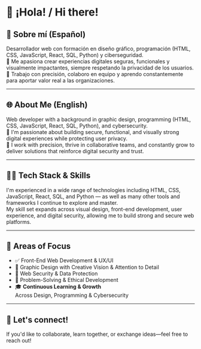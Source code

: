 # 👋 ¡Hola! / Hi there!

## 🎨 Sobre mí (Español)
Desarrollador web con formación en diseño gráfico, programación (HTML, CSS, JavaScript, React, SQL, Python) y ciberseguridad.  
🧠 Me apasiona crear experiencias digitales seguras, funcionales y visualmente impactantes, siempre respetando la privacidad de los usuarios.  
🤝 Trabajo con precisión, colaboro en equipo y aprendo constantemente para aportar valor real a las organizaciones.

---

## 🌐 About Me (English)
Web developer with a background in graphic design, programming (HTML, CSS, JavaScript, React, SQL, Python), and cybersecurity.  
🔐 I'm passionate about building secure, functional, and visually strong digital experiences while protecting user privacy.  
🚀 I work with precision, thrive in collaborative teams, and constantly grow to deliver solutions that reinforce digital security and trust.

---

## 👨‍💻 Tech Stack & Skills
I'm experienced in a wide range of technologies including HTML, CSS, JavaScript, React, SQL, and Python — as well as many other tools and frameworks I continue to explore and master.  
My skill set expands across visual design, front-end development, user experience, and digital security, allowing me to build strong and secure web platforms.

---

## 📌 Areas of Focus
- ✅ Front-End Web Development & UX/UI
- 🎨 Graphic Design with Creative Vision & Attention to Detail
- 🔐 Web Security & Data Protection
- 🧩 Problem-Solving & Ethical Development
- 🎓 **Continuous Learning & Growth**  
  Across Design, Programming & Cybersecurity

---

## 🤝 Let's connect!
If you'd like to collaborate, learn together, or exchange ideas—feel free to reach out!
